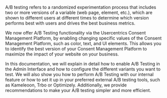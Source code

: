 A/B testing refers to a randomized experimentation process that includes two or more versions of a variable (web page, element, etc.), which are shown to different users at different times to determine which version performs best with users and drives the best business metrics.

We now offer A/B Testing functionality via the Usercentrics Consent Management Platform, by enabling changing specific values of the Consent Management Platform, such as color, text, and UI elements. This allows you to identify the best version of your Consent Management Platform to maximize the impact of your website on your business.

In this documentation, we will explain in detail how to enable A/B Testing in the Admin Interface and how to configure the different variants you want to test. We will also show you how to perform A/B Testing with our internal feature or how to set it up in your preferred external A/B testing tools, such as Kameleoon, Trbo or Optimizely. Additionally, we provide recommendations to make your A/B testing simpler and more efficient.